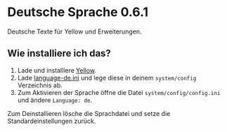Deutsche Sprache 0.6.1
======================
Deutsche Texte für Yellow und Erweiterungen.

Wie installiere ich das?
------------------------
1. Lade und installiere [Yellow](https://github.com/datenstrom/yellow/).  
2. Lade [language-de.ini](language-de.ini?raw=true) und lege diese in deinem `system/config` Verzeichnis ab.  
3. Zum Aktivieren der Sprache öffne die Datei `system/config/config.ini` und ändere `Language: de`.

Zum Deinstallieren lösche die Sprachdatei und setze die Standardeinstellungen zurück.
